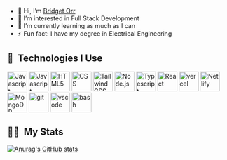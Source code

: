 - 👋 Hi, I’m <a href="https://www.linkedin.com/in/bridget-orr-bb2b1221a/">Bridget Orr</a>
- 👀 I’m interested in Full Stack Development
- 🌱 I’m currently learning as much as I can
- ⚡ Fun fact: I have my degree in Electrical Engineering

<!---
bridgetorr17/bridgetorr17 is a ✨ special ✨ repository because its `README.md` (this file) appears on your GitHub profile.
You can click the Preview link to take a look at your changes.
--->
<h2> 🚀 &nbsp;Technologies I Use</h2>
<p align="left">
<img src="https://cdn.jsdelivr.net/gh/devicons/devicon@latest/icons/javascript/javascript-original.svg" alt="Javascript" width="45" height="45"/>
<img src="https://cdn.jsdelivr.net/gh/devicons/devicon@latest/icons/python/python-original.svg" alt="Javascript" width="45" height="45"/>
<img src="https://cdn.jsdelivr.net/gh/devicons/devicon@latest/icons/html5/html5-original.svg" alt="HTML5" width="45" height="45" />
<img src="https://cdn.jsdelivr.net/gh/devicons/devicon@latest/icons/css3/css3-original.svg" alt="CSS" width="45" height="45"/>
<img src="https://cdn.jsdelivr.net/gh/devicons/devicon@latest/icons/tailwindcss/tailwindcss-original.svg" alt="TailwindCSS" width="45" height="45"/>
<img src="https://cdn.jsdelivr.net/gh/devicons/devicon@latest/icons/nodejs/nodejs-original-wordmark.svg" alt="Node.js" width="45" height="45"/>
<img src="https://cdn.jsdelivr.net/gh/devicons/devicon@latest/icons/typescript/typescript-original.svg" alt="Typescript" width="45" height="45"/>
<img src="https://cdn.jsdelivr.net/gh/devicons/devicon@latest/icons/react/react-original.svg" alt="React" width="45" height="45"/>
<img src="https://cdn.jsdelivr.net/gh/devicons/devicon@latest/icons/vercel/vercel-original.svg" alt="vercel" width="45" height="45"/>
<img src="https://cdn.jsdelivr.net/gh/devicons/devicon@latest/icons/netlify/netlify-original.svg" alt="Netlify" width="45" height="45"/>
<img src="https://cdn.jsdelivr.net/gh/devicons/devicon@latest/icons/mongodb/mongodb-original-wordmark.svg" alt="MongoDB" width="45" height="45"/>
<img src="https://cdn.jsdelivr.net/gh/devicons/devicon@latest/icons/git/git-original.svg" alt="git" width="45" height="45"/>
<img src="https://cdn.jsdelivr.net/gh/devicons/devicon/icons/vscode/vscode-original.svg" alt="vscode" width="45" height="45"/>
<img src="https://cdn.jsdelivr.net/gh/devicons/devicon/icons/bash/bash-original.svg" alt="bash" width="45" height="45"/>
</p>

<h2>👩‍💻 &nbsp;My Stats</h2>

[![Anurag's GitHub stats](https://github-readme-stats.vercel.app/api?username=bridgetorr17&show_icons=true&icon_color=de5bd1&theme=dark&)](https://github.com/bridgetorr17/github-readme-stats)
